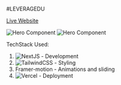 #LEVERAGEDU <br />

<a href='https://clone-leveragedu.vercel.app/'>Live Website</a>

  <img src="https://ik.imagekit.io/hf8ptqbr91t/live_tfRKLwEQV.jpg?updatedAt=1692283803346" alt="Hero Component"/>
  <img src='https://ik.imagekit.io/hf8ptqbr91t/live2_8GREqME3K6.jpg?updatedAt=1692283969299' alt='Hero Component' />

 TechStack Used:
 1. <img src="https://img.shields.io/badge/Next-black?style=for-the-badge&logo=next.js&logoColor=white" alt="NextJS"/> - Development
 2. <img src="https://img.shields.io/badge/tailwindcss-%2338B2AC.svg?style=for-the-badge&logo=tailwind-css&logoColor=white" alt="TailwindCSS" /> - Styling
 3. Framer-motion - Animations and sliding
 4. <img src="https://img.shields.io/badge/vercel-%23000000.svg?style=for-the-badge&logo=vercel&logoColor=white" alt="Vercel" /> - Deployment
